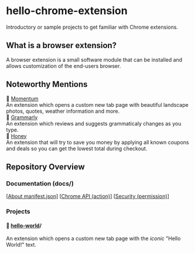# hello-chrome-extension
Introductory or sample projects to get familiar with Chrome extensions. 

## What is a browser extension?
A browser extension is a small software module that can be installed and allows customization of the end-users browser.  

## Noteworthy Mentions
💎 [Momentum](https://momentumdash.com/)  
An extension which opens a custom new tab page with beautiful landscape photos, quotes, weather information and more.  
💎 [Grammarly](https://www.grammarly.com)  
An extension which reviews and suggests grammaticaly changes as you type.  
💎 [Honey](https://www.joinhoney.com/ref/cdi6fzx)  
An extension that will try to save you money by applying all known coupons and deals so you can get the lowest total during checkout.  

## Repository Overview
### Documentation (docs/)
\[[About manifest.json\]](https://github.com/yuelchen/hello-chrome-extension/blob/main/docs/manifest-json.md)
\[[Chrome API (action)\]](https://github.com/yuelchen/hello-chrome-extension/blob/main/docs/chrome-api.md)
\[[Security (permission)\]](https://github.com/yuelchen/hello-chrome-extension/blob/main/docs/permission.md)

### Projects
#### 🎯 [hello-world](https://github.com/yuelchen/hello-chrome-extension/tree/main/hello-world)/  
An extension which opens a custom new tab page with the _iconic_ "Hello World!" text.
